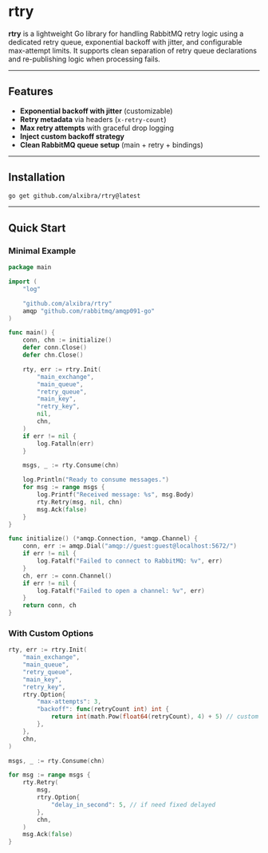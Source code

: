 # rtry

**rtry** is a lightweight Go library for handling RabbitMQ retry logic using a dedicated retry queue, exponential backoff with jitter, and configurable max-attempt limits. It supports clean separation of retry queue declarations and re-publishing logic when processing fails.

---

##  Features

-  **Exponential backoff with jitter** (customizable)
-  **Retry metadata** via headers (`x-retry-count`)
-  **Max retry attempts** with graceful drop logging
-  **Inject custom backoff strategy**
-  **Clean RabbitMQ queue setup** (main + retry + bindings)

---

##  Installation

```bash
go get github.com/alxibra/rtry@latest
```

---

## Quick Start

### Minimal Example

```go
package main

import (
	"log"

	"github.com/alxibra/rtry"
	amqp "github.com/rabbitmq/amqp091-go"
)

func main() {
	conn, chn := initialize()
	defer conn.Close()
	defer chn.Close()

	rty, err := rtry.Init(
		"main_exchange",
		"main_queue",
		"retry_queue",
		"main_key",
		"retry_key",
		nil,
		chn,
	)
	if err != nil {
		log.Fatalln(err)
	}

	msgs, _ := rty.Consume(chn)

	log.Println("Ready to consume messages.")
	for msg := range msgs {
		log.Printf("Received message: %s", msg.Body)
		rty.Retry(msg, nil, chn)
		msg.Ack(false)
	}
}

func initialize() (*amqp.Connection, *amqp.Channel) {
	conn, err := amqp.Dial("amqp://guest:guest@localhost:5672/")
	if err != nil {
		log.Fatalf("Failed to connect to RabbitMQ: %v", err)
	}
	ch, err := conn.Channel()
	if err != nil {
		log.Fatalf("Failed to open a channel: %v", err)
	}
	return conn, ch
}
```

### With Custom Options

```go
rty, err := rtry.Init(
	"main_exchange",
	"main_queue",
	"retry_queue",
	"main_key",
	"retry_key",
	rtry.Option{
		"max-attempts": 3,
		"backoff": func(retryCount int) int {
			return int(math.Pow(float64(retryCount), 4) + 5) // custom exponential backoff function
		},
	},
	chn,
)

msgs, _ := rty.Consume(chn)

for msg := range msgs {
	rty.Retry(
		msg,
		rtry.Option{
			"delay_in_second": 5, // if need fixed delayed 
		},
		chn,
	)
	msg.Ack(false)
}
```
